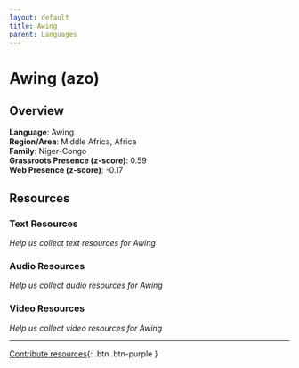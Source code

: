 ```yaml
---
layout: default
title: Awing
parent: Languages
---
```


# Awing (azo)

## Overview

**Language**: Awing  
**Region/Area**: Middle Africa, Africa  
**Family**: Niger-Congo  
**Grassroots Presence (z-score)**: 0.59  
**Web Presence (z-score)**: -0.17  

## Resources

### Text Resources
*Help us collect text resources for Awing*

### Audio Resources
*Help us collect audio resources for Awing*

### Video Resources
*Help us collect video resources for Awing*

---

[Contribute resources](https://forms.office.com/e/1SfLJx3u1r){: .btn .btn-purple }
